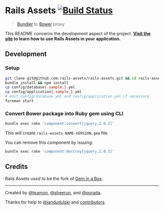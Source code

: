 # Rails Assets [![Build Status](https://travis-ci.org/rails-assets/rails-assets.png)](https://travis-ci.org/rails-assets/rails-assets)

> [Bundler](http://bundler.io) to [Bower](http://bower.io) proxy

This README concerns the development aspect of the project. **[Visit the site](https://rails-assets.org) to learn how to use Rails Assets in your application.**

## Development

### Setup

```sh
git clone git@github.com:rails-assets/rails-assets.git && cd rails-assets
bundle install && npm install
cp config/database{.sample,}.yml
cp config/application{.sample,}.yml
# edit config/database.yml and config/application.yml if necessary.
foreman start
```

### Convert Bower package into Ruby gem using CLI

```sh
bundle exec rake 'component:convert[jquery,2.0.3]'
```

This will create `rails-assets-NAME-VERSION.gem` file.

You can remove this component by issuing:

```sh
bundle exec rake 'component:destroy[jquery,2.0.3]'
```

## Credits

Rails Assets *used to* be the fork of [Gem in a Box](https://github.com/geminabox/geminabox).

---

Created by [@teamon](http://github.com/teamon), [@sheerun](http://github.com/sheerun), and [@porada](http://github.com/porada).

Thanks for help to [@jandudulski](http://github.com/jandudulski) and [contributors](https://github.com/rails-assets/rails-assets/graphs/contributors).
